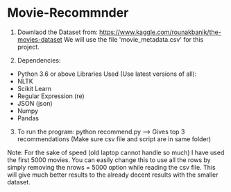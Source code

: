 # Movie-Recommnder

1) Downlaod the Dataset from:
https://www.kaggle.com/rounakbanik/the-movies-dataset
We will use the file 'movie_metadata.csv' for this project.

2) Dependencies:
- Python 3.6 or above
 Libraries Used (Use latest versions of all):
- NLTK
- Scikit Learn
- Regular Expression (re)
- JSON (json)
- Numpy
- Pandas

3) To run the program: python recommend.py --> Gives top 3 recommendations (Make sure csv file and script are in same folder)

Note: For the sake of speed (old laptop cannot handle so much) I have used the first 5000 movies. You can easily change this to use all the rows by simply removing the nrows = 5000 option while reading the csv file. This will give much better results to the already decent results with the smaller dataset.
